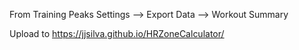 From Training Peaks
Settings --> Export Data --> Workout Summary

Upload to https://jjsilva.github.io/HRZoneCalculator/
